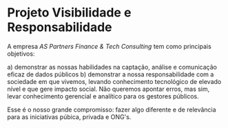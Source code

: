 # Projeto Visibilidade e Responsabilidade

A empresa *AS Partners Finance & Tech Consulting* tem como principais objetivos:

  a) demonstrar as nossas habilidades na captação, análise e comunicação eficaz de dados públicos
  b) demonstrar a nossa responsabilidade com a sociedade em que vivemos, levando conhecimento tecnológico de elevado nível e que gere impacto social. Não queremos apontar erros, mas sim, levar conhecimento gerencial e analítico para os gestores públicos. 

Esse é o nosso grande compromisso: fazer algo diferente e de relevância para as iniciativas púbica, privada e ONG's.
